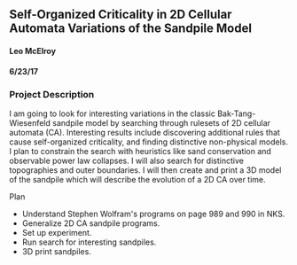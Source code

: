 ## Self-Organized Criticality in 2D Cellular Automata Variations of the Sandpile Model
#### Leo McElroy
#### 6/23/17

### Project Description

I am going to look for interesting variations in the classic Bak-Tang-Wiesenfeld sandpile model by searching through rulesets of 2D cellular automata (CA). Interesting results include discovering additional rules that cause self-organized criticality, and finding distinctive non-physical models. I plan to constrain the search with heuristics like sand conservation and observable power law collapses. I will also search for distinctive topographies and outer boundaries. I will then create and print a 3D model of the sandpile which will describe the evolution of a 2D CA over time.

Plan
* Understand Stephen Wolfram's programs on page 989 and 990 in NKS.
* Generalize 2D CA sandpile programs.
* Set up experiment.
* Run search for interesting sandpiles.
* 3D print sandpiles.
